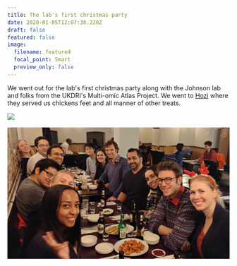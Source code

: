 ```yaml
---
title: The lab's first christmas party
date: 2020-01-05T12:07:38.220Z
draft: false
featured: false
image:
  filename: featured
  focal_point: Smart
  preview_only: false
---
```

We went out for the lab's first christmas party along with the Johnson lab and folks from the UKDRI's Multi-omic Atlas Project. We went to <a href="https://hozi.business.site/">Hozi</a> where they served us chickens feet and all manner of other treats.

![](img_20191216_194947.jpg)

![](img_20191216_195004__01.jpg)